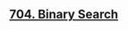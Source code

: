 ## [704. Binary Search](https://leetcode.com/problems/binary-search/?envType=study-plan&id=algorithm-i)
